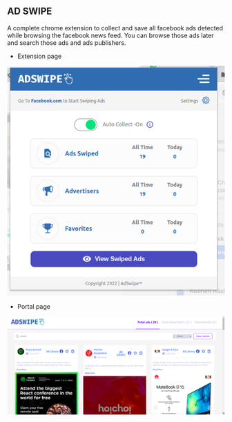 ## AD SWIPE

A complete chrome extension to collect and save all facebook ads detected while browsing the facebook news feed. You can browse those ads later and search those ads and ads publishers.

-   Extension page

![ad swipe extension page](public/adswipe-1.png)

-   Portal page

![ad swipe portal page](public/adswipe-2.png)
